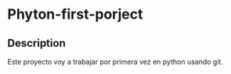 # Phyton-first-porject

## Description 

Este proyecto voy a trabajar por primera vez en python usando git.
